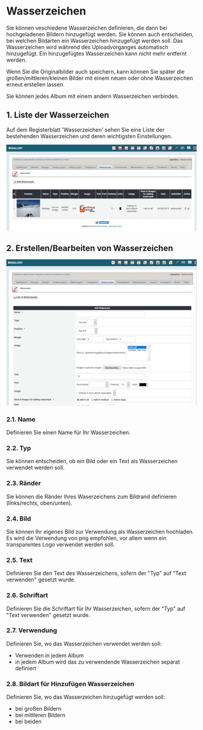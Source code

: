# Wasserzeichen

Sie können veschiedene Wasserzeichen definieren, die dann bei hochgeladenen Bildern hinzugefügt werden. Sie können auch entscheiden, bei welchen Bildarten ein Wasserzeichen hinzugefügt werden soll. Das Wasserzeichen wird während des Uploadvorganges automatisch hinzugefügt. Ein hinzugefügtes Wasserzeichen kann nicht mehr entfernt werden.

Wenn Sie die Originalbilder auch speichern, kann können Sie später die großen/mittleren/kleinen Bilder mit einem neuen oder ohne Wasserzeichen erneut erstellen lassen.

Sie können jedes Album mit einem andern Wasserzeichen verbinden.

## 1. Liste der Wasserzeichen

Auf dem Registerblatt 'Wasserzeichen' sehen Sie eine Liste der bestehenden Wasserzeichen und deren wichtigsten Einstellungen.

![Liste der Wasserzeichen](../../.gitbook/assets/watermark1.png)

## 2. Erstellen/Bearbeiten von Wasserzeichen

![Erstellen/Bearbeiten von Wasserzeichen](../../.gitbook/assets/watermark2.png)

### 2.1. Name

Definieren Sie einen Name für Ihr Wasserzeichen.

### 2.2. Typ

Sie können entscheiden, ob ein Bild oder ein Text als Wasserzeichen verwendet werden soll.

### 2.3. Ränder

Sie können die Ränder Ihres Waserzeichens zum Bildrand definieren \(links/rechts, oben/unten\).

### 2.4. Bild

Sie können Ihr eigenes Bild zur Verwendung als Wasserzeichen hochladen. Es wird die Verwendung von png empfohlen, vor allem wenn ein transparentes Logo verwendet werden soll.

### 2.5. Text

Definieren Sie den Text des Wasserzeichens, sofern der "Typ" auf "Text verwenden" gesetzt wurde.

### 2.6. Schriftart

Definieren Sie die Schriftart für Ihr Wasserzeichen, sofern der "Typ" auf "Text verwenden" gesetzt wurde.

### 2.7. Verwendung

Definieren Sie, wo das Wasserzeichen verwendet werden soll:

* Verwenden in jedem Album
* in jedem Album wird das zu verwendende Wasserzeichen separat definiert

### 2.8. Bildart für Hinzufügen Wasserzeichen

Definieren Sie, wo das Wasserzeichen hinzugefügt werden soll:

* bei großen Bildern
* bei mittleren Bildern
* bei beiden

